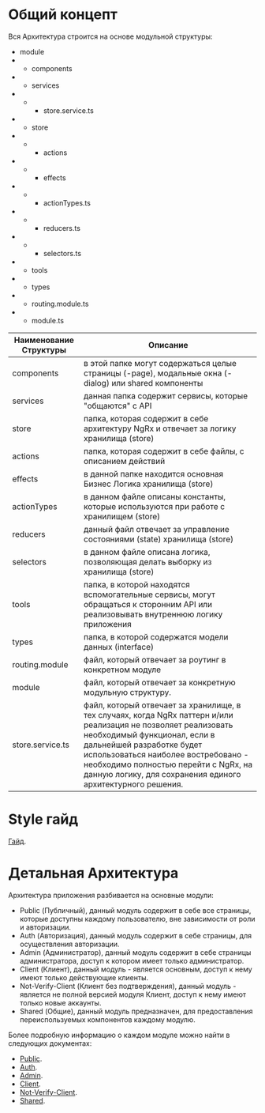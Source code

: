# Общий концепт

Вся Архитектура строится на основе модульной структуры:
- module
- - components
- - services
- - - store.service.ts
- - store
- - - actions
- - - effects
- - - actionTypes.ts
- - - reducers.ts 
- - - selectors.ts 
- - tools
- - types
- - routing.module.ts
- - module.ts

Наименование Структуры | Описание
------------ | -------------
components | в этой папке могут содержаться целые страницы (-page), модальные окна (-dialog) или shared компоненты
services | данная папка содержит сервисы, которые "общаются" с API
store | папка, которая содержит в себе архитектуру NgRx и отвечает за логику хранилища (store)
actions | папка, которая содержит в себе файлы, с описанием действий
effects | в данной папке находится основная Бизнес Логика хранилища (store)
actionTypes | в данном файле описаны константы, которые используются при работе с хранилищем (store)
reducers | данный файл отвечает за управление состояниями (state) хранилища (store)
selectors | в данном файле описана логика, позволяющая делать выборку из хранилища (store)
tools | папка, в которой находятся вспомогательные сервисы, могут обращаться к сторонним API или реализовывать внутреннюю логику приложения
types | папка, в которой содержатся модели данных (interface)
routing.module | файл, который отвечает за роутинг в конкретном модуле
module | файл, который отвечает за конкретную модульную структуру.
store.service.ts | файл, который отвечает за хранилище, в тех случаях, когда NgRx паттерн и/или реализация не позволяет реализовать необходимый функционал, если в дальнейшей разработке будет использоваться наиболее востребовано - необходимо полностью перейти с NgRx, на данную логику, для сохранения единого архитектурного решения.
# Style гайд

[Гайд](https://github.com/mmartisynuk/metallinvestbank-web/blob/master/documentation/style_guid/STYLE_GUID.md).

# Детальная Архитектура

Архитектура приложения разбивается на основные модули:
- Public (Публичный), данный модуль содержит в себе все страницы, которые доступны каждому пользователю, вне зависимости от роли и авторизации.
- Auth (Авторизация), данный модуль содержит в себе страницы, для осуществления авторизации.
- Admin (Администратор), данный модуль содержит в себе страницы администратора, доступ к котором имеет только администратор.
- Client (Клиент), данный модуль - является основным, доступ к нему имеют только действующие клиенты.
- Not-Verify-Client (Клиент без подтверждения), данный модуль - является не полной версией модуля Клиент, доступ к нему имеют только новые аккаунты.
- Shared (Общие), данный модуль предназначен, для предоставления переиспользуемых компонентов каждому модулю.

Более подробную информацию о каждом модуле можно найти в следующих документах:
- [Public](https://github.com/mmartisynuk/metallinvestbank-web/blob/master/documentation/public/PUBLIC.md).
- [Auth](https://github.com/mmartisynuk/metallinvestbank-web/blob/master/documentation/auth/AUTHENTICATION.md).
- [Admin](https://github.com/mmartisynuk/metallinvestbank-web/blob/master/documentation/admin/ADMIN.md).
- [Client](https://github.com/mmartisynuk/metallinvestbank-web/blob/master/documentation/client/CLIENT.md).
- [Not-Verify-Client](https://github.com/mmartisynuk/metallinvestbank-web/blob/master/documentation/not-verify/NOT_VERIFY.md).
- [Shared](https://github.com/mmartisynuk/metallinvestbank-web/blob/master/documentation/shared/SHARED.md).
